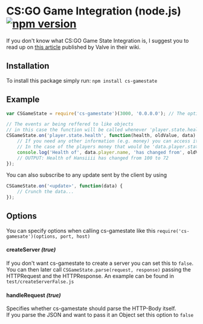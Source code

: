 # CS:GO Game Integration (node.js) [![npm version](https://badge.fury.io/js/cs-gamestate.svg)](https://www.npmjs.com/package/cs-gamestate)
If you don't know what CS:GO Game State Integration is, I suggest you to read up on [this article](https://developer.valvesoftware.com/wiki/Counter-Strike:_Global_Offensive_Game_State_Integration) published by Valve in their wiki.

## Installation
To install this package simply run: `npm install cs-gamestate`

## Example
```javascript
var CSGameState = require('cs-gamestate')(3000, '0.0.0.0'); // The options (port, host) are optional, these are the defaults

// The events ar being reffered to like objects
// in this case the function will be called whenever 'player.state.health' changes
CSGameState.on('player.state.health', function(health, oldValue, data) {
    // If you need any other information (e.g. money) you can access it in the data object
    // In the case of the players money that would be 'data.player.state.money'
	console.log('Health of', data.player.name, 'has changed from', oldValue, 'to', health);
    // OUTPUT: Health of Hansiiii has changed from 100 to 72
});
```

You can also subscribe to any update sent by the client by using
```javascript
CSGameState.on('<update>', function(data) {
	// Crunch the data...
});
```

## Options
You can specify options when calling cs-gamestate like this `require('cs-gamesate')(options, port, host)`

#### createServer *(true)*
If you don't want cs-gamestate to create a server you can set this to `false`.  
You can then later call `CSGameState.parse(request, response)` passing the HTTPRequest and the HTTPResponse. An example can be found in `test/createServerFalse.js`

#### handleRequest *(true)*
Specifies whether cs-gamestate should parse the HTTP-Body itself.  
If you parse the JSON and want to pass it an Object set this option to `false`
